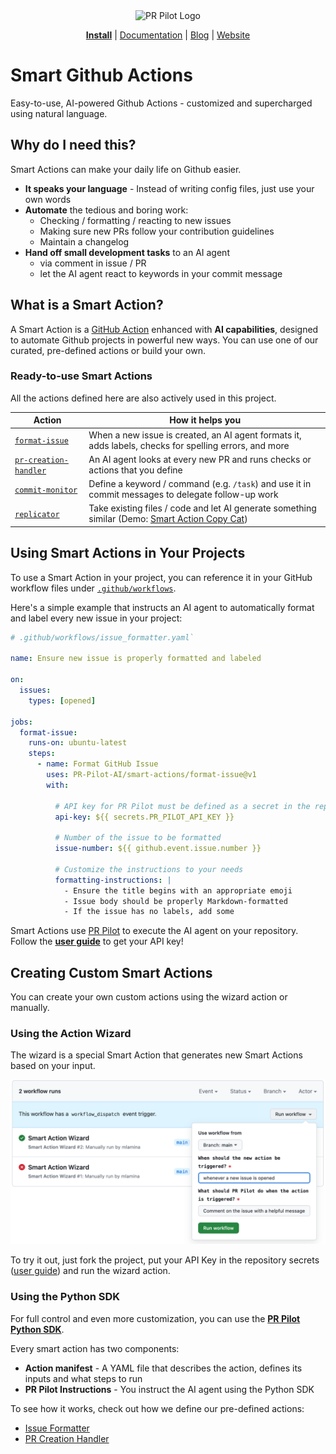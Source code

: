 <div align="center">
<img src="https://avatars.githubusercontent.com/ml/17635?s=140&v=" width="100" alt="PR Pilot Logo">
</div>
<p align="center">
  <a href="https://github.com/apps/pr-pilot-ai/installations/new"><b>Install</b></a> |
  <a href="https://docs.pr-pilot.ai">Documentation</a> | 
  <a href="https://www.pr-pilot.ai/blog">Blog</a> | 
  <a href="https://www.pr-pilot.ai">Website</a>
</p>

# Smart Github Actions

Easy-to-use, AI-powered Github Actions - customized and supercharged using natural language.

## Why do I need this?
Smart Actions can make your daily life on Github easier.
* **It speaks your language** - Instead of writing config files, just use your own words
* **Automate** the tedious and boring work:
  * Checking / formatting / reacting to new issues
  * Making sure new PRs follow your contribution guidelines
  * Maintain a changelog
* **Hand off small development tasks** to an AI agent
  * via comment in issue / PR
  * let the AI agent react to keywords in your commit message


## What is a Smart Action?

A Smart Action is a [GitHub Action](https://docs.github.com/en/actions) enhanced with **AI capabilities**, designed to automate Github projects in powerful new ways. You can use one of our curated, pre-defined actions or build your own.

### Ready-to-use Smart Actions

All the actions defined here are also actively used in this project.

| Action                                                                                                                     | How it helps you                                                                                                                                                                            |
|----------------------------------------------------------------------------------------------------------------------------|---------------------------------------------------------------------------------------------------------------------------------------------------------------------------------------------|
| [`format-issue`](https://github.com/PR-Pilot-AI/smart-actions/actions/workflows/issue_formatter.yaml)                      | When a new issue is created, an AI agent formats it, adds labels, checks for spelling errors, and more                                                                                      |
| [`pr-creation-handler`](https://github.com/PR-Pilot-AI/smart-actions/actions/workflows/auto_review_new_pull_requests.yaml) | An AI agent looks at every new PR and runs checks or actions that you define                                                                                                                |
| [`commit-monitor`](./commit-monitor)                                                                                       | Define a keyword / command (e.g. `/task`) and use it in commit messages to delegate follow-up work                                                                                          |
| [`replicator`](./replicator)                                                                                               | Take existing files / code and let AI generate something similar (Demo: [Smart Action Copy Cat](https://github.com/PR-Pilot-AI/smart-actions/actions/workflows/smart_action_copy_cat.yaml)) |

## Using Smart Actions in Your Projects

To use a Smart Action in your project, you can reference it in your GitHub workflow files under [`.github/workflows`](https://github.com/PR-Pilot-AI/smart-actions/tree/main/.github/workflows).

Here's a simple example that instructs an AI agent to automatically format and label every new issue in your project:

```yaml
# .github/workflows/issue_formatter.yaml`

name: Ensure new issue is properly formatted and labeled

on:
  issues:
    types: [opened]

jobs:
  format-issue:
    runs-on: ubuntu-latest
    steps:
      - name: Format GitHub Issue
        uses: PR-Pilot-AI/smart-actions/format-issue@v1
        with:

          # API key for PR Pilot must be defined as a secret in the repository
          api-key: ${{ secrets.PR_PILOT_API_KEY }}

          # Number of the issue to be formatted
          issue-number: ${{ github.event.issue.number }}

          # Customize the instructions to your needs
          formatting-instructions: |
            - Ensure the title begins with an appropriate emoji
            - Issue body should be properly Markdown-formatted
            - If the issue has no labels, add some
```

Smart Actions use [PR Pilot](https://github.com/PR-Pilot-AI/pr-pilot) to execute the AI agent on your repository. Follow the **[user guide](https://docs.pr-pilot.ai/user_guide.html)** to get your API key!

## Creating Custom Smart Actions

You can create your own custom actions using the wizard action or manually.

### Using the Action Wizard

The wizard is a special Smart Action that generates new Smart Actions based on your input.

![Action Wizard](wizard.png)

To try it out, just fork the project, put your API Key in the repository secrets ([user guide](https://docs.pr-pilot.ai/user_guide.html)) and run the wizard action.


### Using the Python SDK
For full control and even more customization, you can use the **[PR Pilot Python SDK](https://github.com/PR-Pilot-AI/pr-pilot-python)**.

Every smart action has two components:

* **Action manifest** - A YAML file that describes the action, defines its inputs and what steps to run
* **PR Pilot Instructions** - You instruct the AI agent using the Python SDK

To see how it works, check out how we define our pre-defined actions:

* [Issue Formatter](./format-issue)
* [PR Creation Handler](./pr-creation-handler)
